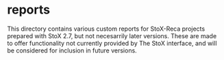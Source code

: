 # reports

This directory contains various custom reports for StoX-Reca projects prepared with StoX 2.7, but not necesarrily later versions. These are made to offer functionality not currently provided by The StoX interface, and will be considered for inclusion in future versions.